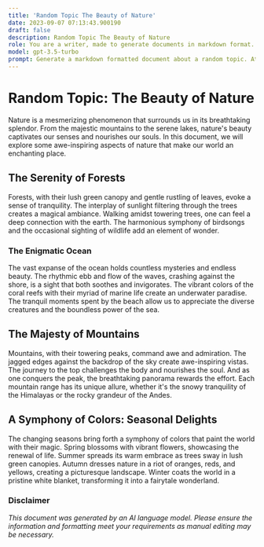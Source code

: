 ```yaml
---
title: 'Random Topic The Beauty of Nature'
date: 2023-09-07 07:13:43.900190
draft: false
description: Random Topic The Beauty of Nature
role: You are a writer, made to generate documents in markdown format. It is very important that all of the documents you generate are in valid markdown format.
model: gpt-3.5-turbo
prompt: Generate a markdown formatted document about a random topic. At the bottom, include a disclaimer explaining that the document was generated by you. The first line of the document should be the title. Make sure that the entire document is in proper markdown format, using a mix of various tags to make the document visually appealing.
---
```


# Random Topic: The Beauty of Nature

Nature is a mesmerizing phenomenon that surrounds us in its breathtaking splendor. From the majestic mountains to the serene lakes, nature's beauty captivates our senses and nourishes our souls. In this document, we will explore some awe-inspiring aspects of nature that make our world an enchanting place.

## The Serenity of Forests

Forests, with their lush green canopy and gentle rustling of leaves, evoke a sense of tranquility. The interplay of sunlight filtering through the trees creates a magical ambiance. Walking amidst towering trees, one can feel a deep connection with the earth. The harmonious symphony of birdsongs and the occasional sighting of wildlife add an element of wonder.

### The Enigmatic Ocean

The vast expanse of the ocean holds countless mysteries and endless beauty. The rhythmic ebb and flow of the waves, crashing against the shore, is a sight that both soothes and invigorates. The vibrant colors of the coral reefs with their myriad of marine life create an underwater paradise. The tranquil moments spent by the beach allow us to appreciate the diverse creatures and the boundless power of the sea.

## The Majesty of Mountains

Mountains, with their towering peaks, command awe and admiration. The jagged edges against the backdrop of the sky create awe-inspiring vistas. The journey to the top challenges the body and nourishes the soul. And as one conquers the peak, the breathtaking panorama rewards the effort. Each mountain range has its unique allure, whether it's the snowy tranquility of the Himalayas or the rocky grandeur of the Andes.

## A Symphony of Colors: Seasonal Delights

The changing seasons bring forth a symphony of colors that paint the world with their magic. Spring blossoms with vibrant flowers, showcasing the renewal of life. Summer spreads its warm embrace as trees sway in lush green canopies. Autumn dresses nature in a riot of oranges, reds, and yellows, creating a picturesque landscape. Winter coats the world in a pristine white blanket, transforming it into a fairytale wonderland.

### Disclaimer

*This document was generated by an AI language model. Please ensure the information and formatting meet your requirements as manual editing may be necessary.*